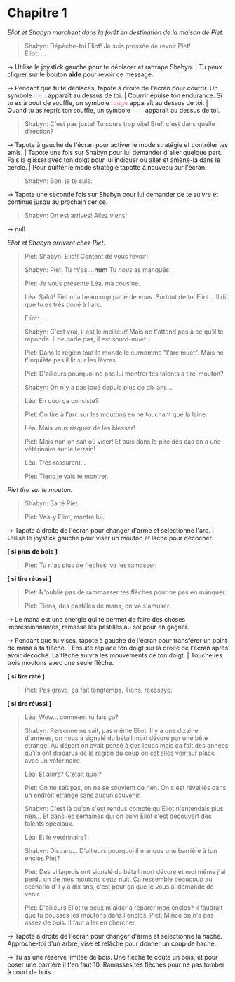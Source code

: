 # Chapitre 1

_Eliot et Shabyn marchent dans la forêt en destination de la maison de Piet._

> Shabyn: Dépèche-toi Eliot! Je suis pressée de revoir Piet!\
> Eliot: ...

-> Utilise le joystick gauche pour te déplacer et rattrape Shabyn. | Tu peux cliquer sur le bouton **aide** pour revoir ce message.

-> Pendant que tu te déplaces, tapote à droite de l'écran pour courrir. Un symbole <font color="#ccf">bleu</font> apparaît au dessus de toi. | Courrir épuise ton endurance. Si tu es à bout de souffle, un symbole <font color="#e88">rouge</font> apparaît au dessus de toi. | Quand tu as repris ton souffle, un symbole <font color="#cfc">vert</font> apparaît au dessus de toi.

> Shabyn: C'est pas juste! Tu cours trop vite! Bref, c'est dans quelle direction?

-> Tapote à gauche de l'écran pour activer le mode stratégie et contrôler tes amis. | Tapote une fois sur Shabyn pour lui demander d'aller quelque part. Fais la glisser avec ton doigt pour lui indiquer où aller et amène-la dans le cercle. | Pour quitter le mode stratégie tapotte à nouveau sur l'écran.

> Shabyn: Bon, je te suis.

-> Tapote une seconde fois sur Shabyn pour lui demander de te suivre et continue jusqu'au prochain cerlce.

> Shabyn: On est arrivés! Allez viens!

-> null

_Eliot et Shabyn arrivent chez Piet._

> Piet: Shabyn! Eliot! Content de vous revoir!
>
> Shabyn: Piet! Tu m'as... **hum** Tu _nous_ as manqués!
>
> Piet: Je vous présente Léa, ma cousine.
>
> Léa: Salut! Piet m'a beaucoup parlé de vous. Surtout de toi Eliot... Il dit que tu es très doué à l'arc.
>
> Eliot: ...
>
> Shabyn: C'est vrai, il est le meilleur! Mais ne t'attend pas à ce qu'il te réponde. Il ne parle pas, il est sourd-muet...
>
> Piet: Dans la région tout le monde le surnomme "l'arc muet". Mais ne t'inquiète pas il lit sur les lèvres.
>
> Piet: D'ailleurs pourquoi ne pas lui montrer tes talents à tire-mouton?
>
> Shabyn: On n'y a pas joué depuis plus de dix ans...
>
> Léa: En quoi ça consiste?
>
> Piet: On tire à l'arc sur les moutons en ne touchant que la laine.
>
> Léa: Mais vous risquez de les blesser!
>
> Piet: Mais non on sait où viser! Et puis dans le pire des cas on a une vétérinaire sur le terrain!
>
> Léa: Très rassurant...
>
> Piet: Tiens je vais te montrer.

_Piet tire sur le mouton._

> Shabyn: Sa té Piet.
>
> Piet: Vas-y Eliot, montre lui.

-> Tapote à droite de l'écran pour changer d'arme et sélectionne l'arc. | Utilise le joystick gauche pour viser un mouton et lâche pour décocher.

**[ si plus de bois ]**

> Piet: Tu n'as plus de flèches, va les ramasser.

**[ si tire réussi ]**

> Piet: N'oublie pas de rammasser tes flèches pour ne pas en manquer.
>
> Piet: Tiens, des pastilles de mana, on va s'amuser.

-> Le mana est une énergie qui te permet de faire des choses impressionnantes, ramasse les pastilles au sol pour en gagner.

-> Pendant que tu vises, tapote à gauche de l'écran pour transférer un point de mana à ta flèche. | Ensuite replace ton doigt sur la droite de l'écran après avoir décoché. La flèche suivra les mouvements de ton doigt. | Touche les trois moutons avec une seule flèche.

**[ si tire raté ]**

> Piet: Pas grave, ça fait longtemps. Tiens, réessaye.

**[ si tire réussi ]**

> Léa: Wow... comment tu fais ça?
>
> Shabyn: Personne ne sait, pas même Eliot. Il y a une dizaine d'années, on nous a signalé du bétail mort dévoré par une bête étrange. Au départ on avait pensé à des loups mais ça fait des années qu'ils ont disparus de la région du coup on est allés voir sur place avec un vétérinaire.
>
> Léa: Et alors? C'était quoi?
>
> Piet: On ne sait pas, on ne se souvient de rien. On s'est réveillés dans un endroit étrange sans aucun souvenir.
>
> Shabyn: C'est là qu'on s'est rendus compte qu'Eliot n'entendais plus rien... Et dans les semaines qui on suivi Eliot s'est découvert des talents spéciaux.
>
> Léa: Et le vetérinaire?
>
> Shabyn: Disparu... D'ailleurs pourquoi il manque une barrière à ton enclos Piet?
>
> Piet: Des villageois ont signalé du bétail mort dévoré et moi même j'ai perdu un de mes moutons cette nuit. Ça ressemble beaucoup au scénario d'il y a dix ans, c'est pour ça que je vous ai demandé de venir.
>
> Piet: D'ailleurs Eliot tu peux m'aider à réparer mon enclos? Il faudrait que tu pousses les moutons dans l'enclos.
> Piet: Mince on n'a pas assez de bois. Il faut aller en chercher.

-> Tapote à droite de l'écran pour changer d'arme et sélectionne la hache. Approche-toi d'un arbre, vise et relâche pour donner un coup de hache.

-> Tu as une réserve limitée de bois. Une flèche te coûte un bois, et pour poser une barrière il t'en faut 10. Ramasses tes flèches pour ne pas tomber à court de bois.

